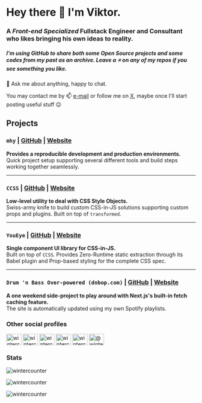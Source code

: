 <h1 align="left">Hey there 👋 I'm Viktor.</h1>
<h3 align="left">A <em>Front-end Specialized</em> Fullstack Engineer and Consultant who likes bringing his own ideas to reality.</h3>
<h5 align="left">I'm using GitHub to share both some Open Source projects and some codes from my past as an archive. Leave a ⭐ on any of my repos if you see something you like.</h5>

💬 Ask me about anything, happy to chat.

You may contact me by 📫 [e-mail](mailto:wintercounter@gmail.com) or follow me on [X](https://x.com/wintercounter1), maybe once I'll start posting useful stuff 😉


## Projects

### `mhy` | [GitHub](https://github.com/wintercounter/mhy) | [Website](https://mhy.js.org)

__Provides a reproducible development and production environments.__
<br /> Quick project setup supporting several different tools and build steps working together seamlessly.

---

### `CCSS` | [GitHub](https://github.com/wintercounter/ccss) | [Website](https://ccss.dev)

__Low-level utility to deal with CSS Style Objects.__
<br /> Swiss-army knife to build custom CSS-in-JS solutions supporting custom props and plugins. Built on top of `transformed`.

---

### `YouEye` | [GitHub](https://github.com/wintercounter/ccss/tree/master/packages/youeye) | [Website](https://youeye.dev)

__Single component UI library for CSS-in-JS.__
<br /> Built on top of `CCSS`. Provides Zero-Runtime static extraction through its Babel plugin and Prop-based styling for the complete CSS spec.

---

### `Drum 'n Bass Over-powered (dnbop.com)` | [GitHub](https://github.com/wintercounter/dnbop) | [Website](https://dnbop.com)

__A one weekend side-project to play around with Next.js's built-in fetch caching feature.__
<br /> The site is automatically updated using my own Spotify playlists.


<h3 align="left">Other social profiles</h3>
<p align="left">
<a href="https://codepen.io/wintercounter" target="blank"><img align="center" src="https://cdn.jsdelivr.net/npm/simple-icons@3.0.1/icons/codepen.svg" alt="wintercounter" height="30" width="40" /></a>
<a href="https://dev.to/wintercounter" target="blank"><img align="center" src="https://cdn.jsdelivr.net/npm/simple-icons@3.0.1/icons/dev-dot-to.svg" alt="wintercounter" height="30" width="40" /></a>
<a href="https://twitter.com/wintercounter1" target="blank"><img align="center" src="https://cdn.jsdelivr.net/npm/simple-icons@3.0.1/icons/twitter.svg" alt="wintercounter1" height="30" width="40" /></a>
<a href="https://stackoverflow.com/users/499501/wintercounter" target="blank"><img align="center" src="https://cdn.jsdelivr.net/npm/simple-icons@3.0.1/icons/stackoverflow.svg" alt="wintercounter" height="30" width="40" /></a>
<a href="https://codesandbox.com/wintercounter" target="blank"><img align="center" src="https://cdn.jsdelivr.net/npm/simple-icons@3.0.1/icons/codesandbox.svg" alt="wintercounter" height="30" width="40" /></a>
<a href="https://medium.com/@wintercounter" target="blank"><img align="center" src="https://cdn.jsdelivr.net/npm/simple-icons@3.0.1/icons/medium.svg" alt="@wintercounter" height="30" width="40" /></a>
</p>

<h3 align="left">Stats</h3>

<p align="left"><img src="https://komarev.com/ghpvc/?username=wintercounter" alt="wintercounter" /></p>

<p align="left"><img align="center" src="https://github-readme-stats.vercel.app/api/top-langs/?username=wintercounter&layout=compact&theme=dracula" alt="wintercounter" /></p>

<p align="left"><img align="center" src="https://github-readme-stats.vercel.app/api?username=wintercounter&show_icons=true&count_private=true&theme=dracula" alt="wintercounter" /></p>


